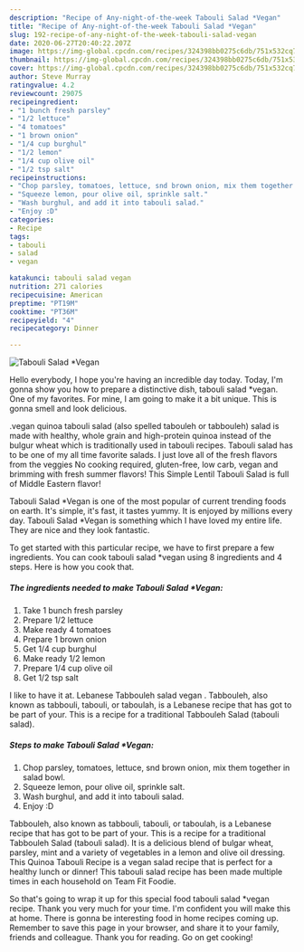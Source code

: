 ```yaml
---
description: "Recipe of Any-night-of-the-week Tabouli Salad *Vegan"
title: "Recipe of Any-night-of-the-week Tabouli Salad *Vegan"
slug: 192-recipe-of-any-night-of-the-week-tabouli-salad-vegan
date: 2020-06-27T20:40:22.207Z
image: https://img-global.cpcdn.com/recipes/324398bb0275c6db/751x532cq70/tabouli-salad-vegan-recipe-main-photo.jpg
thumbnail: https://img-global.cpcdn.com/recipes/324398bb0275c6db/751x532cq70/tabouli-salad-vegan-recipe-main-photo.jpg
cover: https://img-global.cpcdn.com/recipes/324398bb0275c6db/751x532cq70/tabouli-salad-vegan-recipe-main-photo.jpg
author: Steve Murray
ratingvalue: 4.2
reviewcount: 29075
recipeingredient:
- "1 bunch fresh parsley"
- "1/2 lettuce"
- "4 tomatoes"
- "1 brown onion"
- "1/4 cup burghul"
- "1/2 lemon"
- "1/4 cup olive oil"
- "1/2 tsp salt"
recipeinstructions:
- "Chop parsley, tomatoes, lettuce, snd brown onion, mix them together in salad bowl."
- "Squeeze lemon, pour olive oil, sprinkle salt."
- "Wash burghul, and add it into tabouli salad."
- "Enjoy :D"
categories:
- Recipe
tags:
- tabouli
- salad
- vegan

katakunci: tabouli salad vegan 
nutrition: 271 calories
recipecuisine: American
preptime: "PT19M"
cooktime: "PT36M"
recipeyield: "4"
recipecategory: Dinner

---
```



![Tabouli Salad *Vegan](https://img-global.cpcdn.com/recipes/324398bb0275c6db/751x532cq70/tabouli-salad-vegan-recipe-main-photo.jpg)

Hello everybody, I hope you're having an incredible day today. Today, I'm gonna show you how to prepare a distinctive dish, tabouli salad *vegan. One of my favorites. For mine, I am going to make it a bit unique. This is gonna smell and look delicious.

.vegan quinoa tabouli salad (also spelled tabouleh or tabbouleh) salad is made with healthy, whole grain and high-protein quinoa instead of the bulgur wheat which is traditionally used in tabouli recipes. Tabouli salad has to be one of my all time favorite salads. I just love all of the fresh flavors from the veggies No cooking required, gluten-free, low carb, vegan and brimming with fresh summer flavors! This Simple Lentil Tabouli Salad is full of Middle Eastern flavor!

Tabouli Salad *Vegan is one of the most popular of current trending foods on earth. It's simple, it's fast, it tastes yummy. It is enjoyed by millions every day. Tabouli Salad *Vegan is something which I have loved my entire life. They are nice and they look fantastic.


To get started with this particular recipe, we have to first prepare a few ingredients. You can cook tabouli salad *vegan using 8 ingredients and 4 steps. Here is how you cook that.

<!--inarticleads1-->

##### The ingredients needed to make Tabouli Salad *Vegan:

1. Take 1 bunch fresh parsley
1. Prepare 1/2 lettuce
1. Make ready 4 tomatoes
1. Prepare 1 brown onion
1. Get 1/4 cup burghul
1. Make ready 1/2 lemon
1. Prepare 1/4 cup olive oil
1. Get 1/2 tsp salt


I like to have it at. Lebanese Tabbouleh salad  vegan . Tabbouleh, also known as tabbouli, tabouli, or taboulah, is a Lebanese recipe that has got to be part of your. This is a recipe for a traditional Tabbouleh Salad (tabouli salad). 

<!--inarticleads2-->

##### Steps to make Tabouli Salad *Vegan:

1. Chop parsley, tomatoes, lettuce, snd brown onion, mix them together in salad bowl.
1. Squeeze lemon, pour olive oil, sprinkle salt.
1. Wash burghul, and add it into tabouli salad.
1. Enjoy :D


Tabbouleh, also known as tabbouli, tabouli, or taboulah, is a Lebanese recipe that has got to be part of your. This is a recipe for a traditional Tabbouleh Salad (tabouli salad). It is a delicious blend of bulgar wheat, parsley, mint and a variety of vegetables in a lemon and olive oil dressing. This Quinoa Tabouli Recipe is a vegan salad recipe that is perfect for a healthy lunch or dinner! This tabouli salad recipe has been made multiple times in each household on Team Fit Foodie. 

So that's going to wrap it up for this special food tabouli salad *vegan recipe. Thank you very much for your time. I'm confident you will make this at home. There is gonna be interesting food in home recipes coming up. Remember to save this page in your browser, and share it to your family, friends and colleague. Thank you for reading. Go on get cooking!

